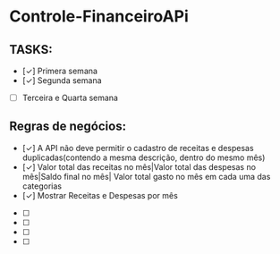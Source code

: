 # Controle-FinanceiroAPi
## TASKS:
- [&check;] Primera semana
- [&check;] Segunda semana
- [ ] Terceira e Quarta semana
## Regras de negócios:
- [&check;] A API não deve permitir o cadastro de receitas e despesas duplicadas(contendo a mesma descrição, dentro do mesmo mês)
- [&check;]  Valor total das receitas no mês|Valor total das despesas no mês|Saldo final no mês| Valor total gasto no mês em cada uma das categorias
- [&check;] Mostrar Receitas e Despesas por mês
- [ ]
- [ ]
- [ ]
- [ ]